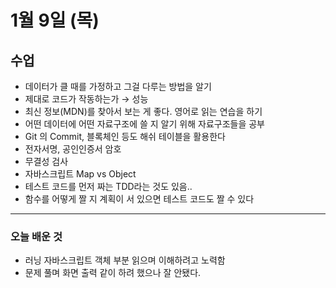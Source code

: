 # 1월 9일 (목)

## 수업

- 데이터가 클 때를 가정하고 그걸 다루는 방법을 알기
- 제대로 코드가 작동하는가 → 성능
- 최신 정보(MDN)를 찾아서 보는 게 좋다. 영어로 읽는 연습을 하기
- 어떤 데이터에 어떤 자료구조에 쓸 지 알기 위해 자료구조들을 공부
- Git 의 Commit, 블록체인 등도 해쉬 테이블을 활용한다
- 전자서명, 공인인증서 암호
- 무결성 검사
- 자바스크립트 Map vs Object
- 테스트 코드를 먼저 짜는 TDD라는 것도 있음..
- 함수를 어떻게 짤 지 계획이 서 있으면 테스트 코드도 짤 수 있다

---

### 오늘 배운 것

- 러닝 자바스크립트 객체 부분 읽으며 이해하려고 노력함
- 문제 풀며 화면 출력 같이 하려 했으나 잘 안됐다.
